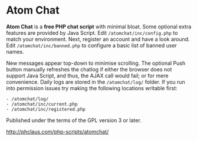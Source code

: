 # Atom Chat

**Atom Chat** is a **free PHP chat script** with minimal bloat. Some optional extra features are provided by Java Script. Edit `/atomchat/inc/config.php` to match your environment. Next, register an account and have a look around. Edit `/atomchat/inc/banned.php` to configure a basic list of banned user names.

New messages appear top-down to minimise scrolling. The optional Push button manually refreshes the chatlog if either the browser does not support Java Script, and thus, the AJAX call would fail; or for mere convenience. Daily logs are stored in the `/atomchat/log/` folder. If you run into permission issues try making the following locations writable first: 
````
- /atomchat/log/
- /atomchat/inc/current.php
- /atomchat/inc/registered.php
````

Published under the terms of the GPL version 3 or later.

http://phclaus.com/php-scripts/atomchat/
